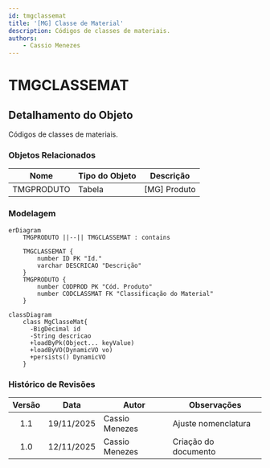 ```yaml
---
id: tmgclassemat
title: '[MG] Classe de Material'
description: Códigos de classes de materiais.
authors:
    - Cassio Menezes
---
```

# TMGCLASSEMAT

## Detalhamento do Objeto

  Códigos de classes de materiais.

### Objetos Relacionados

| Nome | Tipo do Objeto | Descrição |
|--|--|--|
| TMGPRODUTO | Tabela | [MG] Produto |

### Modelagem

```mermaid
erDiagram
    TMGPRODUTO ||--|| TMGCLASSEMAT : contains

    TMGCLASSEMAT {
        number ID PK "Id."
        varchar DESCRICAO "Descrição"
    }
    TMGPRODUTO {
        number CODPROD PK "Cód. Produto"
        number CODCLASSMAT FK "Classificação do Material"
    }
```

```mermaid
classDiagram
    class MgClasseMat{
      -BigDecimal id
      -String descricao
      +loadByPk(Object... keyValue)
      +loadByVO(DynamicVO vo)
      +persists() DynamicVO
    }
```

### Histórico de Revisões

| Versão | Data | Autor | Observações |
|:--:|:--:|--|--|
| 1.1 | 19/11/2025 | Cassio Menezes | Ajuste nomenclatura |
| 1.0 | 12/11/2025 | Cassio Menezes | Criação do documento |
